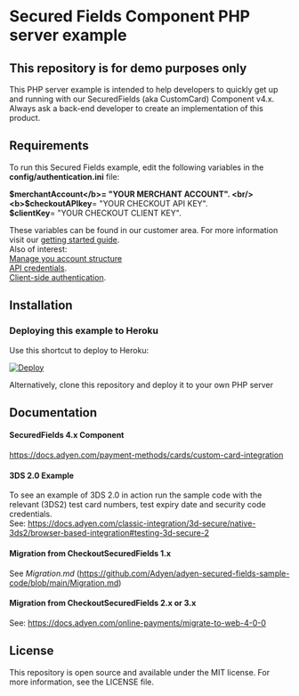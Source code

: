 # Secured Fields Component PHP server example

## This repository is for demo purposes only
This PHP server example is intended to help developers to quickly get up and running with our SecuredFields (aka CustomCard) Component v4.x. <br/>
Always ask a back-end developer to create an implementation of this product.

## Requirements
To run this Secured Fields example, edit the following variables in the <b>config/authentication.ini</b> file:<br/>

<b>$merchantAccount</b>= "YOUR MERCHANT ACCOUNT". <br/>
<b>$checkoutAPIkey</b>= "YOUR CHECKOUT API KEY". <br/>
<b>$clientKey</b>= "YOUR CHECKOUT CLIENT KEY". <br/>

These variables can be found in our customer area.
For more information visit our <a href="https://docs.adyen.com/get-started-with-adyen">getting started guide</a>.<br/>
Also of interest:<br/>
<a href="https://docs.adyen.com/account/manage-account-structure">Manage you account structure</a><br/>
<a href="https://docs.adyen.com/development-resources/api-credentials">API credentials</a>.<br/>
<a href="https://docs.adyen.com/development-resources/client-side-authentication#get-your-client-key">Client-side authentication</a>.

## Installation

### Deploying this example to Heroku

Use this shortcut to deploy to Heroku:

[![Deploy](https://www.herokucdn.com/deploy/button.svg)](https://heroku.com/deploy?template=https://github.com/Adyen/adyen-secured-fields-sample-code)
  
Alternatively, clone this repository and deploy it to your own PHP server

## Documentation

#### SecuredFields 4.x Component
https://docs.adyen.com/payment-methods/cards/custom-card-integration

#### 3DS 2.0 Example
To see an example of 3DS 2.0 in action run the sample code with the relevant (3DS2) test card numbers, test expiry date and security code credentials.<br/>
See: https://docs.adyen.com/classic-integration/3d-secure/native-3ds2/browser-based-integration#testing-3d-secure-2

#### Migration from CheckoutSecuredFields 1.x
See *Migration.md* (https://github.com/Adyen/adyen-secured-fields-sample-code/blob/main/Migration.md)

#### Migration from CheckoutSecuredFields 2.x or 3.x
See: https://docs.adyen.com/online-payments/migrate-to-web-4-0-0

## License

This repository is open source and available under the MIT license. For more information, see the LICENSE file.
